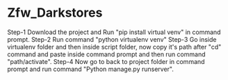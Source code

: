 # Zfw_Darkstores

Step-1 Download the project and Run "pip install virtual venv" in command prompt.
Step-2 Run command "python virtualenv venv"
Step-3 Go inside virtualenv folder and then inside script folder, now copy it's path after "cd" command and paste inside command prompt and then run command "path/activate".
Step-4 Now go to back to project folder in command prompt and run command "Python manage.py runserver".
